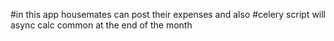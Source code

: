 #in this app housemates can post their expenses and also 
#celery script will async calc common at the end of the month